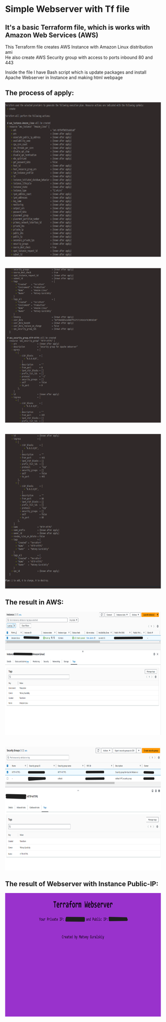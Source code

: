 # Simple Webserver with Tf file
## It's a basic Terraform file, which is works with Amazon Web Services (AWS)

This Terraform file creates AWS Instance with Amazon Linux distribution ami<br> 
He also create AWS Security group with access to ports inbound 80 and 443

Inside the file I have Bash script which is update packages and install Apache Webserver in Instance and making html webpage 

## The process of apply:
<div align="center">
  <img src="https://github.com/MatveyGuralskiy/Terraform/blob/main/Screens/Simple_Webserver/Process-1.png?raw=true" height=500 width=800/>
  <br>
  <br>
  <br>
  <img src="https://github.com/MatveyGuralskiy/Terraform/blob/main/Screens/Simple_Webserver/Process-2.png?raw=true" height=500 width=800/>
  <br>
  <br>
  <br>
  <img src="https://github.com/MatveyGuralskiy/Terraform/blob/main/Screens/Simple_Webserver/Process-3.png?raw=true" height=500 width=800/>
</div>

## The result in AWS:
<div align="center">
  <img src="https://github.com/MatveyGuralskiy/Terraform/blob/main/Screens/Simple_Webserver/Instance.png?raw=true" height=400 width=800/>
  <br>
  <br>
  <br>
  <img src="https://github.com/MatveyGuralskiy/Terraform/blob/main/Screens/Simple_Webserver/Security-Group.png?raw=true" height=400 width=800/>
</div>

## The result of Webserver with Instance Public-IP:
<div align="center">
  <img src="https://github.com/MatveyGuralskiy/Terraform/blob/main/Screens/Simple_Webserver/Webserver.png?raw=true" height=400 width=800/>
</div>
